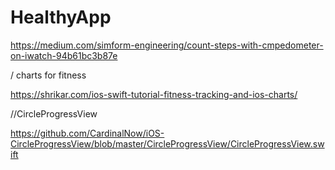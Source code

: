 # HealthyApp


https://medium.com/simform-engineering/count-steps-with-cmpedometer-on-iwatch-94b61bc3b87e


/ charts for fitness

https://shrikar.com/ios-swift-tutorial-fitness-tracking-and-ios-charts/

//CircleProgressView 

https://github.com/CardinalNow/iOS-CircleProgressView/blob/master/CircleProgressView/CircleProgressView.swift
